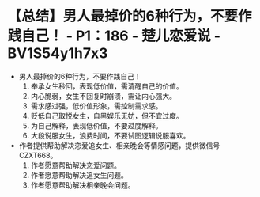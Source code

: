 # 【总结】男人最掉价的6种行为，不要作践自己！ - P1：186 - 楚儿恋爱说 - BV1S54y1h7x3

-   男人最掉价的6种行为，不要作践自己！
    1.  奉承女生秒回，表现低价值，需清醒自己的价值。
    2.  内心脆弱，女生不回复时崩溃，需让内心强大。
    3.  需求感过强，低价值形象，需控制需求感。
    4.  贬低自己取悦女生，自黑娱乐无妨，但不宜过度。
    5.  为自己解释，表现低价值，不要过度解释。
    6.  大段说服女生，浪费时间，不要试图逻辑说服喜欢。
-   作者提供帮助解决恋爱追女生、相亲晚会等情感问题，提供微信号CZXT668。
    1.  作者愿意帮助解决恋爱问题。
    2.  作者愿意帮助解决追女生问题。
    3.  作者愿意帮助解决相亲晚会问题。